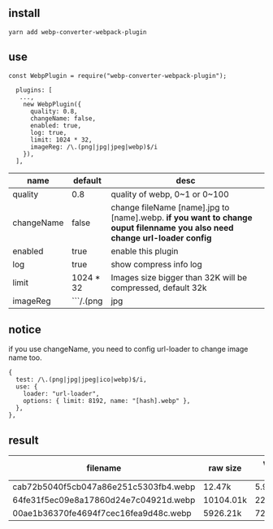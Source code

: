 ## install

```
yarn add webp-converter-webpack-plugin
```

## use

```
const WebpPlugin = require("webp-converter-webpack-plugin");

  plugins: [
   ...,
    new WebpPlugin({
      quality: 0.8,
      changeName: false,
      enabled: true,
      log: true,
      limit: 1024 * 32,
      imageReg: /\.(png|jpg|jpeg|webp)$/i
    }),
  ],

```

| name       | default                      | desc                                                                                                                        |
| ---------- | ---------------------------- | --------------------------------------------------------------------------------------------------------------------------- |
| quality    | 0.8                          | quality of webp, 0~1 or 0~100                                                                                               |
| changeName | false                        | change fileName [name].jpg to [name].webp. **if you want to change ouput filenname you also need change url-loader config** |
| enabled    | true                         | enable this plugin                                                                                                          |
| log        | true                         | show compress info log                                                                                                      |
| limit      | 1024 \* 32                   | Images size bigger than 32K will be compressed, default 32k                                                                              |
| imageReg   | ```/\.(png|jpg|jpeg|webp)\$/i``` | image name regular expression                                                                                               |

## notice

if you use changeName, you need to config url-loader to change image name too.

```
{
  test: /\.(png|jpg|jpeg|ico|webp)$/i,
  use: {
    loader: "url-loader",
    options: { limit: 8192, name: "[hash].webp" },
  },
},
```

## result

| filename                              | raw size  | webp size | compress ratio |
| ------------------------------------- | --------- | --------- | -------------- |
| cab72b5040f5cb047a86e251c5303fb4.webp | 12.47k    | 5.91k     | 47.37%         |
| 64fe31f5ec09e8a17860d24e7c04921d.webp | 10104.01k | 2286.62k  | 22.63%         |
| 00ae1b36370fe4694f7cec16fea9d48c.webp | 5926.21k  | 727.20k   | 12.27%         |

